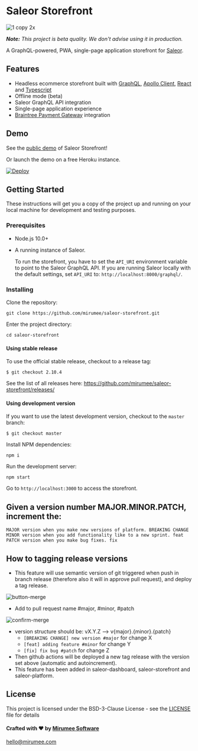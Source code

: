 # Saleor Storefront

![1 copy 2x](https://user-images.githubusercontent.com/5421321/47798207-30aeea00-dd28-11e8-9398-3d8426836a83.png)

_**Note:** This project is beta quality. We don't advise using it in production._

A GraphQL-powered, PWA, single-page application storefront for [Saleor](https://github.com/mirumee/saleor/).

## Features

- Headless ecommerce storefront built with [GraphQL](https://graphql.org/), [Apollo Client](https://www.apollographql.com/client), [React](https://reactjs.org/) and [Typescript](https://www.typescriptlang.org/)
- Offline mode (beta)
- Saleor GraphQL API integration
- Single-page application experience
- [Braintree Payment Gateway](https://www.braintreepayments.com/) integration

## Demo

See the [public demo](http://pwa.saleor.io) of Saleor Storefront!

Or launch the demo on a free Heroku instance.

[![Deploy](https://www.herokucdn.com/deploy/button.svg)](https://heroku.com/deploy)

## Getting Started

These instructions will get you a copy of the project up and running on your local machine for development and testing purposes.

### Prerequisites

- Node.js 10.0+
- A running instance of Saleor.

  To run the storefront, you have to set the `API_URI` environment variable to point to the Saleor GraphQL API. If you are running Saleor locally with the default settings, set `API_URI` to: `http://localhost:8000/graphql/`.

### Installing

Clone the repository:

```
git clone https://github.com/mirumee/saleor-storefront.git
```

Enter the project directory:

```
cd saleor-storefront
```

#### Using stable release

To use the official stable release, checkout to a release tag:

```
$ git checkout 2.10.4
```

See the list of all releases here: https://github.com/mirumee/saleor-storefront/releases/

#### Using development version

If you want to use the latest development version, checkout to the `master` branch:

```
$ git checkout master
```

Install NPM dependencies:

```
npm i
```

Run the development server:

```
npm start
```

Go to `http://localhost:3000` to access the storefront.

## Given a version number MAJOR.MINOR.PATCH, increment the:
    MAJOR version when you make new versions of platform. BREAKING CHANGE
    MINOR version when you add functionality like to a new sprint. feat
    PATCH version when you make bug fixes. fix

## How to tagging release versions
- This feature will use semantic version of git triggered when push in branch release (therefore also it will in approve pull request), and deploy a tag release.

![button-merge](https://user-images.githubusercontent.com/75376686/106189625-8b895300-6176-11eb-9962-58faf17ebfe4.png)
- Add to pull request name #major, #minor, #patch

![confirm-merge](https://user-images.githubusercontent.com/75376686/106189975-f9357f00-6176-11eb-9d06-682a922990f0.png)
- version structure should be: vX.Y.Z --> v{major}.{minor}.{patch}
  - `[BREAKING CHANGE] new version #major`    for change X
  - `[feat] adding feature #minor` for change Y
  - `[fix] fix bug #patch`        for change Z
- Then github actions will be deployed a new tag release with the version set above (automatic and autoincrement).
- This feature has been added in saleor-dashboard, saleor-storefront and saleor-platform.


## License

This project is licensed under the BSD-3-Clause License - see the [LICENSE](https://github.com/mirumee/saleor-storefront/blob/master/LICENSE) file for details

#### Crafted with ❤️ by [Mirumee Software](http://mirumee.com)

hello@mirumee.com
